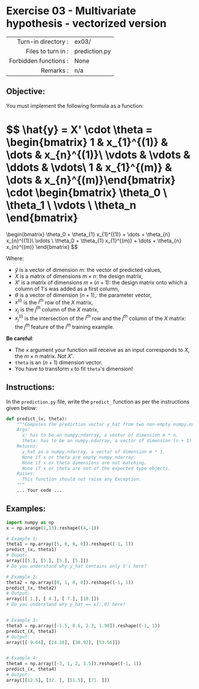 # Exercise 03 - Multivariate hypothesis - vectorized version

|                         |                    |
| -----------------------:| ------------------ |
|   Turn-in directory :   |  ex03/             |
|   Files to turn in :    |  prediction.py     |
|   Forbidden functions : |  None              |
|   Remarks :             |  n/a               |

## Objective:
You must implement the following formula as a function:  

$$
\hat{y} = X' \cdot \theta = 
\begin{bmatrix} 
1 & x_{1}^{(1)} & \dots & x_{n}^{(1)}\\
\vdots & \vdots & \ddots & \vdots\\
1 & x_{1}^{(m)} & \dots &  x_{n}^{(m)}\end{bmatrix}
\cdot
\begin{bmatrix}
\theta_0 \\ 
\theta_1 \\
\vdots \\
\theta_n
\end{bmatrix} 
= 
\begin{bmatrix} 
\theta_0 + \theta_{1} x_{1}^{(1)} + \dots + \theta_{n} x_{n}^{(1)}\\ 
\vdots \\ 
\theta_0 + \theta_{1} x_{1}^{(m)} + \dots + \theta_{n} x_{n}^{(m)}
\end{bmatrix}
$$

Where:
- $\hat{y}$ is a vector of dimension $m$: the vector of predicted values,
- $X$ is a matrix of dimensions $m \times n$: the design matrix,
- $X'$ is a matrix of dimensions $m \times (n + 1)$: the design matrix onto which a column of $1$'s was added as a first column,
- $\theta$ is a vector of dimension $(n + 1)$,\: the parameter vector,
- $x^{(i)}$ is the $i^{th}$ row of the $X$ matrix,
- $x_{j}$ is the $j^{th}$ column of the $X$ matrix,
- $x_j^{(i)}$ is the intersection of the $i^{th}$ row and the $j^{th}$ column of the $X$ matrix: the $j^{th}$ feature of the $i^{th}$ training example.


**Be careful**:
- The `x` argument your function will receive as an input corresponds to $X$, the $m \times n$ matrix. Not $X'$. 
- `theta` is an $(n + 1)$ dimension vector. 
- You have to transform `x` to fit `theta`'s dimension!


## Instructions:
In the `prediction.py` file, write the `predict_` function as per the instructions given below:
```python
def predict_(x, theta):
    """Computes the prediction vector y_hat from two non-empty numpy.ndarray.
    Args:
      x: has to be an numpy.ndarray, a vector of dimension m * n.
      theta: has to be an numpy.ndarray, a vector of dimension (n + 1) * 1.
    Returns:
      y_hat as a numpy.ndarray, a vector of dimension m * 1.
      None if x or theta are empty numpy.ndarray.
      None if x or theta dimensions are not matching.
      None if x or theta are not of the expected type objects.
    Raises:
      This function should not raise any Exception.
    """
    ... Your code ...
```

## Examples:
```python
import numpy as np
x = np.arange(1,13).reshape((4,-1))

# Example 1:
theta1 = np.array([5, 0, 0, 0]).reshape((-1, 1))
predict_(x, theta1)
# Ouput:
array([[5.], [5.], [5.], [5.]])
# Do you understand why y_hat contains only 5's here?  

# Example 2:
theta2 = np.array([0, 1, 0, 0]).reshape((-1, 1))
predict_(x, theta2)
# Output:
array([[ 1.], [ 4.], [ 7.], [10.]])
# Do you understand why y_hat == x[:,0] here?  


# Example 3:
theta3 = np.array([-1.5, 0.6, 2.3, 1.98]).reshape((-1, 1))
predict_(X, theta3)
# Output:
array([[ 9.64], [24.28], [38.92], [53.56]])


# Example 4:
theta4 = np.array([-3, 1, 2, 3.5]).reshape((-1, 1))
predict_(x, theta4)
# Output:
array([[12.5], [32. ], [51.5], [71. ]])
```